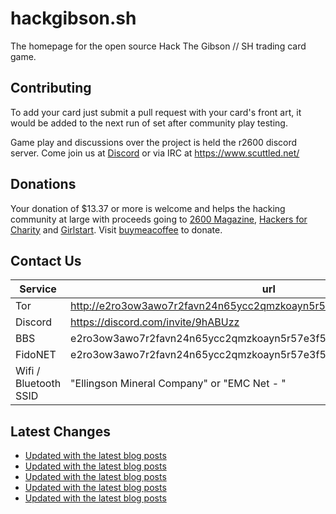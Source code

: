 # hackgibson.sh
The homepage for the open source Hack The Gibson // SH trading card game.


## Contributing

To add your card just submit a pull request with your card's front art, it would be added to the next run of set after community play testing.

Game play and discussions over the project is held the r2600 discord server. Come join us at [Discord](https://discord.com/invite/9hABUzz) or via IRC at https://www.scuttled.net/


## Donations

Your donation of $13.37 or more is welcome and helps the hacking community at large with proceeds going to [2600 Magazine](https://2600.com/), [Hackers for Charity](https://hackersforcharity.org) and [Girlstart](https://girlstart.org).  Visit [buymeacoffee](https://www.buymeacoffee.com/hackgibson.sh) to donate.


## Contact Us

Service | url
-|-
Tor | http://e2ro3ow3awo7r2favn24n65ycc2qmzkoayn5r57e3f56nvjwdcgg32ad.onion
Discord | https://discord.com/invite/9hABUzz
BBS | e2ro3ow3awo7r2favn24n65ycc2qmzkoayn5r57e3f56nvjwdcgg32ad.onion:23
FidoNET | e2ro3ow3awo7r2favn24n65ycc2qmzkoayn5r57e3f56nvjwdcgg32ad.onion:24554
Wifi / Bluetooth SSID | "Ellingson Mineral Company" or "EMC Net - <fidonet address>"

## Latest Changes
<!-- BLOG-POST-LIST:START -->
- [Updated with the latest blog posts](https://github.com/DFW2600/hackgibson.sh/commit/c9617a7ead786afa7419c40c9dcdab999fbf0d47)
- [Updated with the latest blog posts](https://github.com/DFW2600/hackgibson.sh/commit/7af26eb7cb2f912b69237ab2ef91a8905a0d0bb8)
- [Updated with the latest blog posts](https://github.com/DFW2600/hackgibson.sh/commit/a36e03be838dfb97aaec3536a1f443dcd89c22e7)
- [Updated with the latest blog posts](https://github.com/DFW2600/hackgibson.sh/commit/3900b3ac49090619e831a716367c5dd3ddb9c7c6)
- [Updated with the latest blog posts](https://github.com/DFW2600/hackgibson.sh/commit/c8db325688bcf2b8542c33a44d2ce61207cfe648)
<!-- BLOG-POST-LIST:END -->
